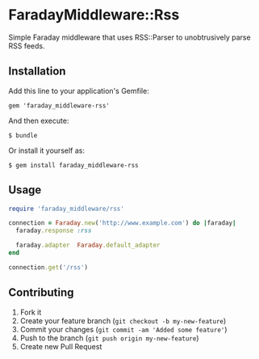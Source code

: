 # FaradayMiddleware::Rss

Simple Faraday middleware that uses RSS::Parser to unobtrusively parse RSS feeds.

## Installation

Add this line to your application's Gemfile:

    gem 'faraday_middleware-rss'

And then execute:

    $ bundle

Or install it yourself as:

    $ gem install faraday_middleware-rss

## Usage

```ruby
require 'faraday_middleware/rss'

connection = Faraday.new('http://www.example.com') do |faraday|
  faraday.response :rss

  faraday.adapter  Faraday.default_adapter
end

connection.get('/rss')
```

## Contributing

1. Fork it
2. Create your feature branch (`git checkout -b my-new-feature`)
3. Commit your changes (`git commit -am 'Added some feature'`)
4. Push to the branch (`git push origin my-new-feature`)
5. Create new Pull Request
